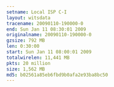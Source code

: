 ```yaml
---
setname: Local ISP C-I
layout: witsdata
tracename: 20090110-190000-0
end: Sun Jan 11 08:30:01 2009
originalname: 20090110-190000-0
gzsize: 792 MB
len: 0:30:00
start: Sun Jan 11 08:00:01 2009
totalwirelen: 11,441 MB
pkts: 20 million
size: 1,562 MB
md5: b02561a85eb6fbd9b0afa2e93ba8bc50
---
```


